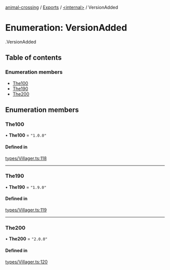 [animal-crossing](../README.md) / [Exports](../modules.md) / [<internal\>](../modules/internal_.md) / VersionAdded

# Enumeration: VersionAdded

[<internal>](../modules/internal_.md).VersionAdded

## Table of contents

### Enumeration members

- [The100](internal_.VersionAdded-5.md#the100)
- [The190](internal_.VersionAdded-5.md#the190)
- [The200](internal_.VersionAdded-5.md#the200)

## Enumeration members

### The100

• **The100** = `"1.0.0"`

#### Defined in

[types/Villager.ts:118](https://github.com/Norviah/animal-crossing/blob/3810f6b/module/types/Villager.ts#L118)

___

### The190

• **The190** = `"1.9.0"`

#### Defined in

[types/Villager.ts:119](https://github.com/Norviah/animal-crossing/blob/3810f6b/module/types/Villager.ts#L119)

___

### The200

• **The200** = `"2.0.0"`

#### Defined in

[types/Villager.ts:120](https://github.com/Norviah/animal-crossing/blob/3810f6b/module/types/Villager.ts#L120)
